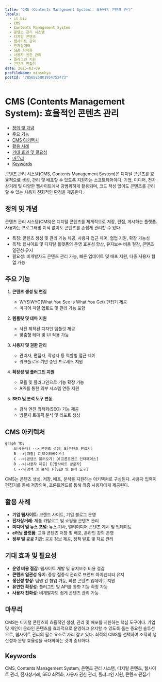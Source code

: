 ```yaml
---
title: "CMS (Contents Management System): 효율적인 콘텐츠 관리"
labels:
  - it.biz
  - CMS
  - Contents Management System
  - 콘텐츠 관리 시스템
  - 디지털 콘텐츠
  - 웹사이트 관리
  - 전자상거래
  - SEO 최적화
  - 사용자 권한 관리
  - 플러그인 지원
  - 콘텐츠 편집기
date: 2025-02-09
profileName: minsuhya
postId: "7856525001954752473"
---
```


# CMS (Contents Management System): 효율적인 콘텐츠 관리

<!-- mtoc-start -->

- [정의 및 개념](#정의-및-개념)
- [주요 기능](#주요-기능)
- [CMS 아키텍처](#cms-아키텍처)
- [활용 사례](#활용-사례)
- [기대 효과 및 필요성](#기대-효과-및-필요성)
- [마무리](#마무리)
- [Keywords](#keywords)

<!-- mtoc-end -->

콘텐츠 관리 시스템(CMS, Contents Management System)은 디지털 콘텐츠를 효율적으로 생성, 관리 및 배포할 수 있도록 지원하는 소프트웨어이다. 기업, 미디어, 전자상거래 및 다양한 웹사이트에서 광범위하게 활용되며, 코드 작성 없이도 콘텐츠를 관리할 수 있는 사용자 친화적인 환경을 제공한다.

## 정의 및 개념

콘텐츠 관리 시스템(CMS)은 디지털 콘텐츠를 체계적으로 저장, 편집, 게시하는 플랫폼. 사용자는 프로그래밍 지식 없이도 콘텐츠를 손쉽게 관리할 수 있다.

- 특징: 콘텐츠 생성 및 관리 기능 제공, 사용자 접근 제어, 협업 지원, 확장 가능성
- 목적: 웹사이트 및 디지털 플랫폼의 운영 효율성 향상, 유지보수 비용 절감, 콘텐츠 일관성 유지
- 필요성: 비개발자도 콘텐츠 관리 가능, 빠른 업데이트 및 배포 지원, 다중 사용자 협업 가능

## 주요 기능

1. **콘텐츠 생성 및 편집**

   - WYSIWYG(What You See Is What You Get) 편집기 제공
   - 미디어 파일 업로드 및 관리 기능 포함

2. **템플릿 및 테마 지원**

   - 사전 제작된 디자인 템플릿 제공
   - 맞춤형 테마 및 UI 적용 가능

3. **사용자 및 권한 관리**

   - 관리자, 편집자, 작성자 등 역할별 접근 제어
   - 워크플로우 기반 승인 프로세스 지원

4. **확장성 및 플러그인 지원**

   - 모듈 및 플러그인으로 기능 확장 가능
   - API를 통한 외부 시스템 연동 지원

5. **SEO 및 분석 도구 연동**
   - 검색 엔진 최적화(SEO) 기능 제공
   - 방문자 트래픽 분석 및 리포트 생성

## CMS 아키텍처

```mermaid
graph TD;
    A[사용자] -->|콘텐츠 생성| B[콘텐츠 편집기]
    B -->|저장| C[데이터베이스]
    C -->|콘텐츠 불러오기| D[프론트엔드 인터페이스]
    D -->|사용자 제공| E[웹사이트 방문자]
    C -->|검색 및 분석| F[SEO 및 분석 도구]
```

CMS는 콘텐츠 생성, 저장, 배포, 분석을 지원하는 아키텍처로 구성된다. 사용자 입력이 편집기를 통해 저장되며, 프론트엔드를 통해 최종 사용자에게 제공된다.

## 활용 사례

- **기업 웹사이트**: 브랜드 사이트, 기업 블로그 운영
- **전자상거래**: 제품 카탈로그 및 쇼핑몰 콘텐츠 관리
- **미디어 및 뉴스 포털**: 뉴스 기사, 멀티미디어 콘텐츠 게시 및 업데이트
- **e러닝 플랫폼**: 교육 콘텐츠 저장 및 배포, 온라인 강의 운영
- **정부 및 공공 기관**: 공공 정보 제공, 정책 발표 및 자료 관리

## 기대 효과 및 필요성

- **운영 비용 절감**: 웹사이트 개발 및 유지보수 비용 절감
- **콘텐츠 일관성 유지**: 중앙 집중식 관리로 브랜드 아이덴티티 유지
- **생산성 향상**: 팀원 간 협업 가능, 빠른 콘텐츠 업데이트 지원
- **유연한 확장성**: 플러그인 및 API를 통한 기능 확장 가능
- **사용자 친화성**: 비개발자도 쉽게 콘텐츠 관리 가능

## 마무리

CMS는 디지털 콘텐츠의 효율적인 생성, 관리 및 배포를 지원하는 핵심 도구이다. 기업 및 개인이 온라인 콘텐츠를 효과적으로 운영하고 유지할 수 있도록 돕는 중요한 솔루션으로, 웹사이트 관리의 필수 요소로 자리 잡고 있다. 최적의 CMS를 선택하여 조직의 생산성과 운영 효율성을 극대화하는 것이 중요하다.

## Keywords

CMS, Contents Management System, 콘텐츠 관리 시스템, 디지털 콘텐츠, 웹사이트 관리, 전자상거래, SEO 최적화, 사용자 권한 관리, 플러그인 지원, 콘텐츠 편집기